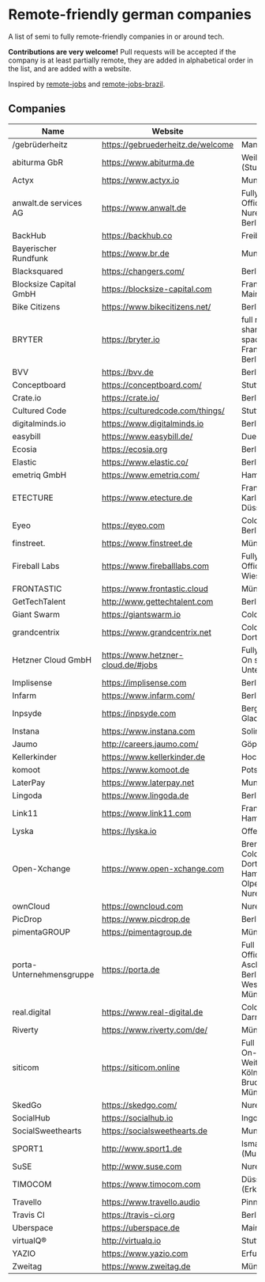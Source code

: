 # Remote-friendly german companies

A list of semi to fully remote-friendly companies in or around tech.

**Contributions are very welcome!** Pull requests will be accepted if the company is at least partially remote, they are added in alphabetical order in the list, and are added with a website.

Inspired by [remote-jobs](https://github.com/jessicard/remote-jobs) and [remote-jobs-brazil](https://github.com/lerrua/remote-jobs-brazil).

## Companies

| Name                     | Website                            | City                                                                      |
| ------------------------ | ---------------------------------- | ------------------------------------------------------------------------- |
| /gebrüderheitz           | <https://gebruederheitz.de/welcome>  | Mannheim                                                                  |
| abiturma GbR             | <https://www.abiturma.de>            | Weil der Stadt (Stuttgart)                                                |
| Actyx                    | <https://www.actyx.io>               | Munich                                                                    |
| anwalt.de services AG    | <https://www.anwalt.de>              | Fully remote ; Offices in Nuremberg + Berlin                              |
| BackHub                  | <https://backhub.co>                 | Freiburg                                                                  |
| Bayerischer Rundfunk     | <https://www.br.de>                  | Munich                                                                    |
| Blacksquared             | <https://changers.com/>              | Berlin                                                                    |
| Blocksize Capital GmbH   | <https://blocksize-capital.com>      | Frankfurt am Main                                                         |
| Bike Citizens            | <https://www.bikecitizens.net/>      | Berlin                                                                    |
| BRYTER                   | <https://bryter.io>                  | full remote, shared office spaces in Frankfurt a.M. / Berlin / London     |
| BVV                      | <https://bvv.de>                     | Berlin                                                                    |
| Conceptboard             | <https://conceptboard.com/>          | Stuttgart                                                                 |
| Crate.io                 | <https://crate.io/>                  | Berlin                                                                    |
| Cultured Code            | <https://culturedcode.com/things/>   | Stuttgart                                                                 |
| digitalminds.io          | <https://www.digitalminds.io>        | Berlin                                                                    |
| easybill                 | <https://www.easybill.de/>           | Duesseldorf                                                               |
| Ecosia                   | <https://ecosia.org>                 | Berlin                                                                    |
| Elastic                  | <https://www.elastic.co/>            | Berlin                                                                    |
| emetriq GmbH             | <https://www.emetriq.com/>           | Hamburg                                                                   |
| ETECTURE                 | <https://www.etecture.de>            | Frankfurt a.M. / Karlsruhe / Düsseldorf                                   |
| Eyeo                     | <https://eyeo.com>                   | Cologne / Berlin                                                          |
| finstreet.               | <https://www.finstreet.de>           | Münster                                                                   |
| Fireball Labs            | <https://www.fireballlabs.com>       | Fully remote ; Office in Bad Wiessee                                      |
| FRONTASTIC               | <https://www.frontastic.cloud>       | Münster                                                                   |
| GetTechTalent            | <http://www.gettechtalent.com>       | Berlin                                                                    |
| Giant Swarm              | <https://giantswarm.io>              | Cologne                                                                   |
| grandcentrix             | <https://www.grandcentrix.net>       | Cologne / Dortmund                                                        |
| Hetzner Cloud GmbH       | <https://www.hetzner-cloud.de/#jobs> | Fully remote / On site Unterföhring                                       |
| Implisense               | <https://implisense.com>             | Berlin                                                                    |
| Infarm                   | <https://www.infarm.com/>            | Berlin                                                                    |
| Inpsyde                  | <https://inpsyde.com>                | Bergisch Gladbach                                                         |
| Instana                  | <https://www.instana.com>            | Solingen                                                                  |
| Jaumo                    | <http://careers.jaumo.com/>          | Göppingen                                                                 |
| Kellerkinder             | <https://www.kellerkinder.de>        | Hockenheim                                                                |
| komoot                   | <https://www.komoot.de>              | Potsdam                                                                   |
| LaterPay                 | <https://www.laterpay.net>           | Munich                                                                    |
| Lingoda                  | <https://www.lingoda.de>             | Berlin                                                                    |
| Link11                   | <https://www.link11.com>             | Frankfurt / Hamburg                                                       |
| Lyska                    | <https://lyska.io>                   | Offenbach                                                                 |
| Open-Xchange             | <https://www.open-xchange.com>       | Bremen / Cologne / Dortmund / Hamburg / Olpe / Nuremberg                  |
| ownCloud                 | <https://owncloud.com>               | Nuremberg                                                                 |
| PicDrop                  | <https://www.picdrop.de>             | Berlin                                                                    |
| pimentaGROUP             | <https://pimentagroup.de>            | Münster                                                                   |
| porta-Unternehmensgruppe | <https://porta.de>                   | Full Remote - Offices in Aschaffenburg, Berlin, Porta Westfalica, München |
| real.digital             | <https://www.real-digital.de>        | Cologne / Darmstadt                                                       |\
| Riverty                  | <https://www.riverty.com/de/>        | Münster                                                                   |
| siticom                  | <https://siticom.online>             | Full Remote - On-Site in Weiterstadt, Köln, Dresden, Bruchsal, München    |
| SkedGo                   | <https://skedgo.com/>                | Nuremberg                                                                 |
| SocialHub                | <https://socialhub.io>               | Ingolstadt                                                                |
| SocialSweethearts        | <https://socialsweethearts.de>       | Munich                                                                    |
| SPORT1                   | <http://www.sport1.de>               | Ismaning (Munich)                                                         |
| SuSE                     | <http://www.suse.com>                | Nuremberg                                                                 |
| TIMOCOM                  | <https://www.timocom.com>            | Düsseldorf (Erkrath)                                                      |
| Travello                 | <https://www.travello.audio>         | Pinneberg                                                                 |
| Travis CI                | <https://travis-ci.org>              | Berlin                                                                    |
| Uberspace                | <https://uberspace.de>               | Mainz                                                                     |
| virtualQ®                | <http://virtualq.io>                 | Stuttgart                                                                 |
| YAZIO                    | <https://www.yazio.com>              | Erfurt                                                                    |
| Zweitag                  | <https://www.zweitag.de>             | Münster                                                                   |
